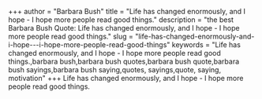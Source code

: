 +++
author = "Barbara Bush"
title = "Life has changed enormously, and I hope - I hope more people read good things."
description = "the best Barbara Bush Quote: Life has changed enormously, and I hope - I hope more people read good things."
slug = "life-has-changed-enormously-and-i-hope---i-hope-more-people-read-good-things"
keywords = "Life has changed enormously, and I hope - I hope more people read good things.,barbara bush,barbara bush quotes,barbara bush quote,barbara bush sayings,barbara bush saying,quotes, sayings,quote, saying, motivation"
+++
Life has changed enormously, and I hope - I hope more people read good things.
